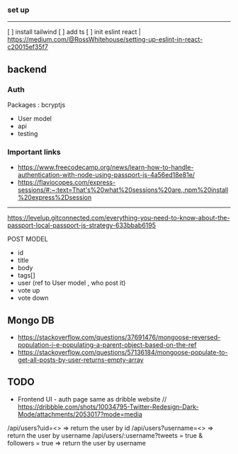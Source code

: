 ### set up

---

[ ] install tailwind
[ ] add ts
[ ] init eslint react | https://medium.com/@RossWhitehouse/setting-up-eslint-in-react-c20015ef35f7

## backend

### Auth

Packages : bcryptjs

- User model
- api
- testing

### Important links

- https://www.freecodecamp.org/news/learn-how-to-handle-authentication-with-node-using-passport-js-4a56ed18e81e/
- https://flaviocopes.com/express-sessions/#:~:text=That's%20what%20sessions%20are.,npm%20install%20express%2Dsession

---

https://levelup.gitconnected.com/everything-you-need-to-know-about-the-passport-local-passport-js-strategy-633bbab6195

POST MODEL

- id
- title
- body
- tags[]
- user (ref to User model , who post it)
- vote up
- vote down

## Mongo DB

- https://stackoverflow.com/questions/37691476/mongoose-reversed-population-i-e-populating-a-parent-object-based-on-the-ref
- https://stackoverflow.com/questions/57136184/mongoose-populate-to-get-all-posts-by-user-returns-empty-array

## TODO

- Frontend UI - auth page same as dribble website
  // https://dribbble.com/shots/10034795-Twitter-Redesign-Dark-Mode/attachments/2053017?mode=media

/api/users?uid=<> => return the user by id
/api/users?username=<> => return the user by username
/api/users/:username?tweets = true & followers = true => return the user by username
